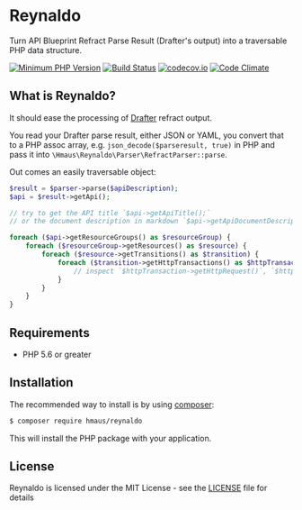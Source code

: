 # Reynaldo
Turn API Blueprint Refract Parse Result (Drafter's output) into a traversable PHP data structure.

[![Minimum PHP Version](https://img.shields.io/badge/php-%3E%3D%205.6-8892BF.svg)](https://php.net/)
[![Build Status](https://travis-ci.org/hendrikmaus/reynaldo.svg?branch=master)](https://travis-ci.org/hendrikmaus/reynaldo)
[![codecov.io](http://codecov.io/github/hendrikmaus/reynaldo/coverage.svg?branch=master)](http://codecov.io/github/hendrikmaus/reynaldo?branch=master) 
[![Code Climate](https://img.shields.io/codeclimate/github/kabisaict/flow.svg)](https://codeclimate.com/github/hendrikmaus/reynaldo)

## What is Reynaldo?
It should ease the processing of [Drafter](https://github.com/apiaryio/drafter) refract output.

You read your Drafter parse result, either JSON or YAML, you convert that to a PHP assoc array,
e.g. `json_decode($parseresult, true)` in PHP and pass it into `\Hmaus\Reynaldo\Parser\RefractParser::parse`.
 
Out comes an easily traversable object:

```php
$result = $parser->parse($apiDescription);
$api = $result->getApi();

// try to get the API title `$api->getApiTitle();`
// or the document description in markdown `$api->getApiDocumentDescription();`

foreach ($api->getResourceGroups() as $resourceGroup) {
    foreach ($resourceGroup->getResources() as $resource) {
        foreach ($resource->getTransitions() as $transition) {
            foreach ($transition->getHttpTransactions() as $httpTransaction) {
                // inspect `$httpTransaction->getHttpRequest()`, `$httpTransaction->getHttpResponse()`
            }
        }
    }
}
```

## Requirements
* PHP 5.6 or greater

## Installation
The recommended way to install is by using [composer](https://getcomposer.org):

```bash
$ composer require hmaus/reynaldo
```

This will install the PHP package with your application.  

## License
Reynaldo is licensed under the MIT License - see the 
[LICENSE](https://github.com/hendrikmaus/reynaldo/blob/master/LICENSE) file for details